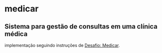 # medicar

## Sistema para gestão de consultas em uma clínica médica

implementação seguindo instruções de [Desafio: Medicar](https://github.com/Intmed-Software/vagas).

